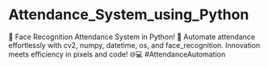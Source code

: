 # Attendance_System_using_Python
📸 Face Recognition Attendance System in Python! 🚀  Automate attendance effortlessly with cv2, numpy, datetime, os, and face_recognition. Innovation meets efficiency in pixels and code! 🌐💻 #AttendanceAutomation
